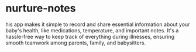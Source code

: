 # nurture-notes
his app makes it simple to record and share essential information about your baby's health, like medications, temperature, and important notes. It's a hassle-free way to keep track of everything during illnesses, ensuring smooth teamwork among parents, family, and babysitters.
